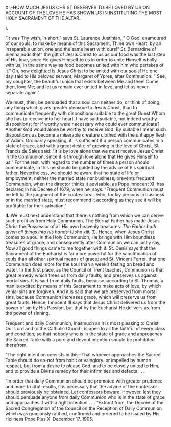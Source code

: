 
XI.-HOW MUCH JESUS CHRIST DESERVES TO BE LOVED BY US ON ACCOUNT OF THE LOVE HE HAS SHOWN US IN INSTITUTING THE MOST HOLY SACRAMENT OF THE ALTAR.

**I\.**

“It was Thy wish, in short,” says St. Laurence Justinian, ” O God, enamoured of our souls, to make by means of this Sacrament, Thine own Heart, by an inseparable union, one and the same heart with ours!” St. Bernardine of Sienna adds that” the gift of Jesus Christ to us as our food was the last step of His love, since He gives Himself to us in order to unite Himself wholly with us, in the same way as food becomes united with him who partakes of it.” Oh, how delighted is Jesus Christ to be united with our souls! He one day said to His beloved servant, Margaret of Ypres, after Communion: ” See, my daughter, the beautiful union that exists between Me and thee! Come, then, love Me; and let us remain ever united in love, and let us never separate again.”

We must, then, be persuaded that a soul can neither do, or think of doing, any thing which gives greater pleasure to Jesus Christ, than to communicate frequently with dispositions suitable to the great Guest Whom she has to receive into her heart. I have said suitable, not indeed worthy dispositions; for if worthy were necessary who could ever communicate? Another God would alone be worthy to receive God. By suitable I mean such dispositions as become a miserable creature clothed with the unhappy flesh of Adam. Ordinarily speaking, it, is sufficient if a person communicates in a state of grace, and with a great desire of growing in the love of Christ. St. Francis de Sales said: “It is by love alone that we must receive Jesus Christ in the Communion, since it is through love alone that He gives Himself to us.” For the rest, with regard to the number of times a person should communicate, in this he should be guided by the advice of his spiritual father. Nevertheless, we should be aware that no state of life or employment, neither the married state nor business, prevents frequent Communion, when the director thinks it advisable, as Pope Innocent XI. has declared in his Decree of 1679, when he, says: “Frequent Communion must be left to the judgment of the confessors. . who, for lay persons in business or in the married state, must recommend it according as they see it will be profitable for their salvation.”

**II\.** We must next understand that there is nothing from which we can derive such profit as from Holy Communion. The Eternal Father has made Jesus Christ the Possessor of all His own heavenly treasures. _The Father hath given all things into his hands_-(John xiii. 3). Hence, when Jesus Christ comes to a soul in the Holy Communion, He brings with Him boundless treasures of grace; and consequently after Communion we can justly say, Now all good things came to me together with it. St. Denis says that the Sacrament of the Eucharist is far more powerful for the sanctification of souls than all other spiritual means of grace; and St. Vincent Ferrer, that one Communion does more for the soul than a week’s fasting on bread and water. In the first place, as the Council of Trent teaches, Communion is that great remedy which frees us from daily faults, and preserves us against mortal sins. It is said from daily faults, because, according to St. Thomas, a man is excited by means of this Sacrament to make acts of love, by which venial sins are forgiven. And it is said that we are preserved from mortal sins, because Communion increases grace, which will preserve us from great faults. Hence, Innocent III says that Jesus Christ delivered us from the power of sin by His Passion, but that by the Eucharist He delivers us from the power of sinning.

Frequent and daily Communion, inasmuch as it is most pleasing to Christ Our Lord and to the Catholic Church, is open to all the faithful of every class and condition; so that nobody who is in the state of grace and approaches the Sacred Table with a pure and devout intention should be prohibited therefrom.

“The right intention consists in this:-That whoever approaches the Sacred Table should do so-not from habit or vainglory. or impelled by human respect, but from a desire to please God. and to be closely united to Him, and to provide a Divine remedy for their infirmities and defects . . .

“In order that daily Communion should be promoted with greater prudence and more fruitful results, it is necessary that the advice of the confessor should previously be obtained. Let confessors beware. However, lest they should persuade anyone from daily Communion who is in the state of grace and approaches it with a right intention . . . “Extract from, the Decree of the Sacred Congregation of the Council on the Reception of Daily Communion which was graciously ratified, confirmed and ordered to be issued by His Holiness Pope Pius X. December 17. 1905.




